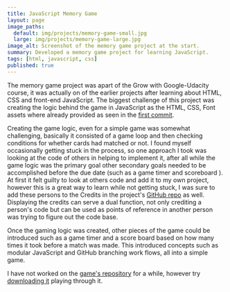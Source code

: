 ```yaml
---
title: JavaScript Memory Game
layout: page
image_paths:
  default: img/projects/memory-game-small.jpg
  large: img/projects/memory-game-large.jpg
image_alt: Screenshot of the memory game project at the start.
summary: Developed a memory game project for learning JavaScript.
tags: [html, javascript, css]
published: true
---
```


The memory game project was apart of the Grow with Google-Udacity course, it was actually on of the earlier projects after learning about HTML, CSS and front-end JavaScript. The biggest challenge of this project was creating the logic behind the game in JavaScript as the HTML, CSS, Font assets where already provided as seen in the [first commit](https://github.com/tyler-vs/fend-project-memory-game/commit/104f507c8debe833d9f357f00e8d6348f18c87c6). 

Creating the game logic, even for a simple game was somewhat challenging, basically it consisted of a game loop and then checking conditions for whether cards had matched or not. I found myself occasionally getting stuck in the process, so one approach I took was looking at the code of others in helping to implement it, after all while the game logic was the primary goal other secondary goals needed to be accomplished before the due date (such as a game timer and scoreboard ). At first it felt guilty to look at others code and add it to my own project, however this is a great way to learn while not getting stuck, I was sure to add these persons to the Credits in the project's [GitHub repo](https://github.com/tyler-vs/fend-project-memory-game#credits) as well. Displaying the credits can serve a dual function, not only crediting a person's code but can be used as points of reference in another person was trying to figure out the code base.

Once the gaming logic was created, other pieces of the game could be introduced such as a game timer and a score board based on how many times it took before a match was made. This introduced concepts such as modular JavaScript and GitHub branching work flows, all into a simple game.

I have not worked on the [game's repository](https://github.com/tyler-vs/fend-project-memory-game) for a while, however try [downloading it](https://github.com/tyler-vs/fend-project-memory-game/archive/master.zip) playing through it. 